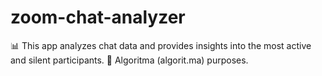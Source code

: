 # zoom-chat-analyzer
📊 This app analyzes chat data and provides insights into the most active and silent participants. 🎯 Algoritma (algorit.ma) purposes.
